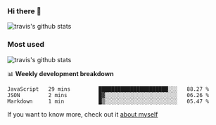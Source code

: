 ### Hi there 👋

<!--
**HondryTravis/HondryTravis** is a ✨ _special_ ✨ repository because its `README.md` (this file) appears on your GitHub profile.

Here are some ideas to get you started:

- 🔭 I’m currently working on ...
- 🌱 I’m currently learning ...
- 👯 I’m looking to collaborate on ...
- 🤔 I’m looking for help with ...
- 💬 Ask me about ...
- 📫 How to reach me: ...
- 😄 Pronouns: ...
- ⚡ Fun fact: ...
-->

![travis's github stats](https://github-readme-stats.vercel.app/api?username=HondryTravis&hide=stars)
### Most used
![travis's github stats](https://github-readme-stats.anuraghazra1.vercel.app/api/top-langs/?username=HondryTravis&layout=compact&hide_title=true)

📊 **Weekly development breakdown**

<!--START_SECTION:waka-->
```text
JavaScript   29 mins         ██████████████████████░░░   88.27 % 
JSON         2 mins          █▓░░░░░░░░░░░░░░░░░░░░░░░   06.26 % 
Markdown     1 min           █▒░░░░░░░░░░░░░░░░░░░░░░░   05.47 % 
```
<!--END_SECTION:waka-->

If you want to know more, check out it [about myself](https://hondrytravis.github.io/)
